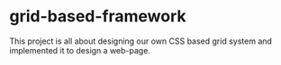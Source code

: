 # grid-based-framework
This project is all about designing our own CSS based grid system and implemented it to design a web-page.
